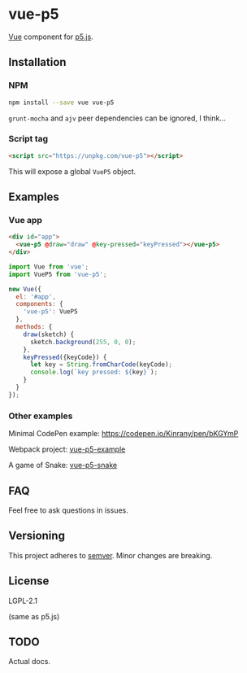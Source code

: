# vue-p5

[Vue](https://vuejs.org/) component for [p5.js](https://p5js.org/).

## Installation

### NPM

```bash
npm install --save vue vue-p5
```

`grunt-mocha` and `ajv` peer dependencies can be ignored, I think...

### Script tag

```html
<script src="https://unpkg.com/vue-p5"></script>
```

This will expose a global `VueP5` object.

## Examples

### Vue app

```html
<div id="app">
  <vue-p5 @draw="draw" @key-pressed="keyPressed"></vue-p5>
</div>
```

```javascript
import Vue from 'vue';
import VueP5 from 'vue-p5';

new Vue({
  el: '#app',
  components: {
    'vue-p5': VueP5
  },
  methods: {
    draw(sketch) {
      sketch.background(255, 0, 0);
    },
    keyPressed({keyCode}) {
      let key = String.fromCharCode(keyCode);
      console.log(`key pressed: ${key}`);
    }
  }
});
```

### Other examples

Minimal CodePen example: https://codepen.io/Kinrany/pen/bKGYmP

Webpack project: [vue-p5-example](https://github.com/Kinrany/vue-p5-example/)

A game of Snake: [vue-p5-snake](https://github.com/Kinrany/vue-p5-snake/)

## FAQ

Feel free to ask questions in issues.

## Versioning

This project adheres to [semver](https://semver.org/). Minor changes are breaking.

## License

LGPL-2.1

(same as p5.js)

## TODO

Actual docs.
